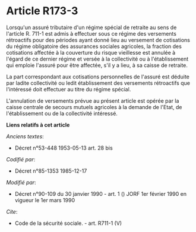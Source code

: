 # Article R173-3

Lorsqu'un assuré tributaire d'un régime spécial de retraite au sens de l'article R. 711-1 est admis à effectuer sous ce
régime des versements rétroactifs pour des périodes ayant donné lieu au versement de cotisations du régime obligatoire des
assurances sociales agricoles, la fraction des cotisations affectée à la couverture du risque vieillesse est annulée à
l'égard de ce dernier régime et versée à la collectivité ou à l'établissement qui emploie l'assuré pour être affectée, s'il y
a lieu, à sa caisse de retraite. 

La part correspondant aux cotisations personnelles de l'assuré est déduite par ladite collectivité ou ledit établissement des
versements rétroactifs que l'intéressé doit effectuer au titre du régime spécial. 

L'annulation de versements prévue au présent article est opérée par la caisse centrale de secours mutuels agricoles à la
demande de l'Etat, de l'établissement ou de la collectivité intéressé.

**Liens relatifs à cet article**

_Anciens textes_:

  - Décret n°53-448 1953-05-13 art. 28 bis

_Codifié par_:

  - Décret n°85-1353 1985-12-17

_Modifié par_:

  - Décret n°90-109 du 30 janvier 1990 - art. 1 () JORF 1er février 1990 en vigueur le 1er mars 1990

_Cite_:

  - Code de la sécurité sociale. - art. R711-1 (V)
